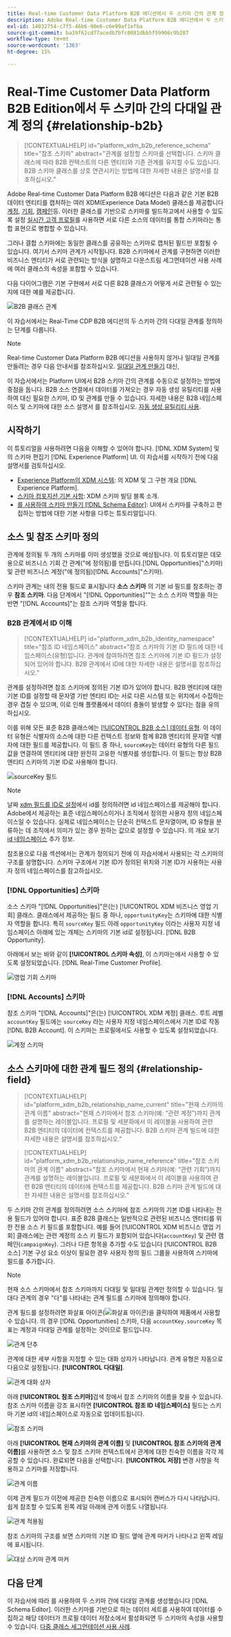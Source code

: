 ```yaml
---
title: Real-time Customer Data Platform B2B 에디션에서 두 스키마 간의 관계 정의
description: Adobe Real-time Customer Data Platform B2B 에디션에서 두 스키마 간의 다대일 관계를 정의하는 방법을 알아봅니다.
exl-id: 14032754-c7f5-46b6-90e6-c6e99af1efba
source-git-commit: ba39f62cd77acedb7bfc0081dbb5f59906c9b287
workflow-type: tm+mt
source-wordcount: '1363'
ht-degree: 15%

---
```


# Real-Time Customer Data Platform B2B Edition에서 두 스키마 간의 다대일 관계 정의 {#relationship-b2b}

>[!CONTEXTUALHELP]
>id="platform_xdm_b2b_reference_schema"
>title="참조 스키마"
>abstract="관계를 설정할 스키마를 선택합니다. 스키마 클래스에 따라 B2B 컨텍스트의 다른 엔티티와 기존 관계를 유지할 수도 있습니다. B2B 스키마 클래스를 상호 연관시키는 방법에 대한 자세한 내용은 설명서를 참조하십시오."

Adobe Real-time Customer Data Platform B2B 에디션은 다음과 같은 기본 B2B 데이터 엔티티를 캡처하는 여러 XDM(Experience Data Model) 클래스를 제공합니다 [계정](../classes/b2b/business-account.md), [기회](../classes/b2b/business-opportunity.md), [캠페인](../classes/b2b/business-campaign.md)등. 이러한 클래스를 기반으로 스키마를 빌드하고에서 사용할 수 있도록 설정 [실시간 고객 프로필](../../profile/home.md)를 사용하면 서로 다른 소스의 데이터를 통합 스키마라는 통합 표현으로 병합할 수 있습니다.

그러나 결합 스키마에는 동일한 클래스를 공유하는 스키마로 캡처된 필드만 포함될 수 있습니다. 여기서 스키마 관계가 시작됩니다. B2B 스키마에서 관계를 구현하면 이러한 비즈니스 엔티티가 서로 관련되는 방식을 설명하고 다운스트림 세그먼테이션 사용 사례에 여러 클래스의 속성을 포함할 수 있습니다.

다음 다이어그램은 기본 구현에서 서로 다른 B2B 클래스가 어떻게 서로 관련될 수 있는지에 대한 예를 제공합니다.

![B2B 클래스 관계](../images/tutorials/relationship-b2b/classes.png)

이 자습서에서는 Real-Time CDP B2B 에디션의 두 스키마 간의 다대일 관계를 정의하는 단계를 다룹니다.

>[!NOTE]
>
>Real-time Customer Data Platform B2B 에디션을 사용하지 않거나 일대일 관계를 만들려는 경우 다음 안내서를 참조하십시오. [일대일 관계 만들기](./relationship-ui.md) 대신,
>
>이 자습서에서는 Platform UI에서 B2B 스키마 간의 관계를 수동으로 설정하는 방법에 중점을 둡니다. B2B 소스 연결에서 데이터를 가져오는 경우 자동 생성 유틸리티를 사용하여 대신 필요한 스키마, ID 및 관계를 만들 수 있습니다. 자세한 내용은 B2B 네임스페이스 및 스키마에 대한 소스 설명서 를 참조하십시오. [자동 생성 유틸리티 사용](../../sources/connectors/adobe-applications/marketo/marketo-namespaces.md).

## 시작하기

이 튜토리얼을 사용하려면 다음을 이해할 수 있어야 합니다. [!DNL XDM System] 및 의 스키마 편집기 [!DNL Experience Platform] UI. 이 자습서를 시작하기 전에 다음 설명서를 검토하십시오.

* [Experience Platform의 XDM 시스템](../home.md): 의 XDM 및 그 구현 개요 [!DNL Experience Platform].
* [스키마 컴포지션 기본 사항](../schema/composition.md): XDM 스키마 빌딩 블록 소개.
* [를 사용하여 스키마 만들기 [!DNL Schema Editor]](create-schema-ui.md): UI에서 스키마를 구축하고 편집하는 방법에 대한 기본 사항을 다루는 튜토리얼입니다.

## 소스 및 참조 스키마 정의

관계에 정의될 두 개의 스키마를 이미 생성했을 것으로 예상됩니다. 이 튜토리얼은 데모용으로 비즈니스 기회 간 관계(&quot;에 정의됨)를 만듭니다.[!DNL Opportunities]&quot;스키마) 및 관련 비즈니스 계정(&quot;에 정의됨)[!DNL Accounts]&quot;스키마).

스키마 관계는 내의 전용 필드로 표시됩니다 **소스 스키마** 의 기본 id 필드를 참조하는 경우 **참조 스키마**. 다음 단계에서 &quot;[!DNL Opportunities]&quot;&quot;는 소스 스키마 역할을 하는 반면 &quot;[!DNL Accounts]&quot;는 참조 스키마 역할을 합니다.

### B2B 관계에서 ID 이해

>[!CONTEXTUALHELP]
>id="platform_xdm_b2b_identity_namespace"
>title="참조 ID 네임스페이스"
>abstract="참조 스키마의 기본 ID 필드에 대한 네임스페이스(유형)입니다. 관계에 참여하려면 참조 스키마에 기본 ID 필드가 설정되어 있어야 합니다. B2B 관계에서 ID에 대한 자세한 내용은 설명서를 참조하십시오."

관계를 설정하려면 참조 스키마에 정의된 기본 ID가 있어야 합니다. B2B 엔티티에 대한 기본 ID를 설정할 때 문자열 기반 엔티티 ID는 서로 다른 시스템 또는 위치에서 수집하는 경우 겹칠 수 있으며, 이로 인해 플랫폼에서 데이터 충돌이 발생할 수 있다는 점을 유의하십시오.

이를 위해 모든 표준 B2B 클래스에는 [[!UICONTROL B2B 소스] 데이터 유형](../data-types/b2b-source.md). 이 데이터 유형은 식별자의 소스에 대한 다른 컨텍스트 정보와 함께 B2B 엔티티의 문자열 식별자에 대한 필드를 제공합니다. 이 필드 중 하나, `sourceKey`는 데이터 유형의 다른 필드 값을 연결하여 엔티티에 대한 완전히 고유한 식별자를 생성합니다. 이 필드는 항상 B2B 엔티티 스키마의 기본 ID로 사용해야 합니다.

![sourceKey 필드](../images/tutorials/relationship-b2b/sourcekey.png)

>[!NOTE]
>
>날짜 [xdm 필드를 ID로 설정](../ui/fields/identity.md)에서 id를 정의하려면 id 네임스페이스를 제공해야 합니다. Adobe에서 제공하는 표준 네임스페이스이거나 조직에서 정의한 사용자 정의 네임스페이스일 수 있습니다. 실제로 네임스페이스는 단순히 컨텍스트 문자열이며, ID 유형을 분류하는 데 조직에서 의미가 있는 경우 원하는 값으로 설정할 수 있습니다. 의 개요 보기 [id 네임스페이스](../../identity-service/features/namespaces.md) 추가 정보.

참조용으로 다음 섹션에서는 관계가 정의되기 전에 이 자습서에서 사용되는 각 스키마의 구조를 설명합니다. 스키마 구조에서 기본 ID가 정의된 위치와 기본 ID가 사용하는 사용자 정의 네임스페이스를 참고하십시오.

### [!DNL Opportunities] 스키마

소스 스키마 &quot;[!DNL Opportunities]&quot;은(는) [!UICONTROL XDM 비즈니스 영업 기회] 클래스. 클래스에서 제공하는 필드 중 하나, `opportunityKey`는 스키마에 대한 식별자 역할을 합니다. 특히 `sourceKey` 필드 아래 `opportunityKey` 이라는 사용자 지정 네임스페이스 아래에 있는 개체는 스키마의 기본 id로 설정됩니다. [!DNL B2B Opportunity].

아래에서 보는 바와 같이 **[!UICONTROL 스키마 속성]**, 이 스키마는에서 사용할 수 있도록 설정되었습니다. [!DNL Real-Time Customer Profile].

![영업 기회 스키마](../images/tutorials/relationship-b2b/opportunities.png)

### [!DNL Accounts] 스키마

참조 스키마 &quot;[!DNL Accounts]&quot;은(는) [!UICONTROL XDM 계정] 클래스. 루트 레벨 `accountKey` 필드에는 `sourceKey` 라는 사용자 지정 네임스페이스에서 기본 ID로 작동 [!DNL B2B Account]. 이 스키마는 프로필에서도 사용할 수 있도록 설정되었습니다.

![계정 스키마](../images/tutorials/relationship-b2b/accounts.png)

## 소스 스키마에 대한 관계 필드 정의 {#relationship-field}

>[!CONTEXTUALHELP]
>id="platform_xdm_b2b_relationship_name_current"
>title="현재 스키마의 관계 이름"
>abstract="현재 스키마에서 참조 스키마(예: “관련 계정”)까지 관계를 설명하는 레이블입니다. 프로필 및 세분화에서 이 레이블을 사용하여 관련 B2B 엔티티의 데이터에 컨텍스트를 제공합니다. B2B 스키마 관계 빌드에 대한 자세한 내용은 설명서를 참조하십시오."

>[!CONTEXTUALHELP]
>id="platform_xdm_b2b_relationship_name_reference"
>title="참조 스키마의 관계 이름"
>abstract="참조 스키마에서 현재 스키마(예: “관련 기회”)까지 관계를 설명하는 레이블입니다. 프로필 및 세분화에서 이 레이블을 사용하여 관련 B2B 엔티티의 데이터에 컨텍스트를 제공합니다. B2B 스키마 관계 빌드에 대한 자세한 내용은 설명서를 참조하십시오."

두 스키마 간의 관계를 정의하려면 소스 스키마에 참조 스키마의 기본 ID를 나타내는 전용 필드가 있어야 합니다. 표준 B2B 클래스는 일반적으로 관련된 비즈니스 엔터티를 위한 전용 소스 키 필드를 포함합니다. 예를 들어 [!UICONTROL XDM 비즈니스 영업 기회] 클래스에는 관련 계정의 소스 키 필드가 포함되어 있습니다(`accountKey`) 및 관련 캠페인(`campaignKey`). 그러나 다른 항목을 추가할 수도 있습니다 [!UICONTROL B2B 소스] 기본 구성 요소 이상이 필요한 경우 사용자 정의 필드 그룹을 사용하여 스키마에 필드를 추가합니다.

>[!NOTE]
>
>현재 소스 스키마에서 참조 스키마까지 다대일 및 일대일 관계만 정의할 수 있습니다. 일대다 관계의 경우 &quot;다&quot;를 나타내는 관계 필드를 스키마에 정의해야 합니다.

관계 필드를 설정하려면 화살표 아이콘(![화살표 아이콘](../images/tutorials/relationship-b2b/arrow.png))을 클릭하여 제품에서 사용할 수 있습니다. 의 경우 [!DNL Opportunities] 스키마, 다음 `accountKey.sourceKey` 목표는 계정과 다대일 관계를 설정하는 것이므로 필드입니다.

![관계 단추](../images/tutorials/relationship-b2b/relationship-button.png)

관계에 대한 세부 사항을 지정할 수 있는 대화 상자가 나타납니다. 관계 유형은 자동으로 다음으로 설정됩니다. **[!UICONTROL 다대일]**.

![관계 대화 상자](../images/tutorials/relationship-b2b/relationship-dialog.png)

아래 **[!UICONTROL 참조 스키마]**&#x200B;검색 창에서 참조 스키마의 이름을 찾을 수 있습니다. 참조 스키마 이름을 강조 표시하면 **[!UICONTROL 참조 ID 네임스페이스]** 필드는 스키마 기본 id의 네임스페이스로 자동으로 업데이트됩니다.

![참조 스키마](../images/tutorials/relationship-b2b/reference-schema.png)

아래 **[!UICONTROL 현재 스키마의 관계 이름]** 및 **[!UICONTROL 참조 스키마의 관계 이름]**&#x200B;를 사용하면 소스 및 참조 스키마 컨텍스트에서 관계에 대한 친숙한 이름을 각각 제공할 수 있습니다. 완료되면 다음을 선택합니다. **[!UICONTROL 저장]** 변경 사항을 적용하고 스키마를 저장합니다.

![관계 이름](../images/tutorials/relationship-b2b/relationship-name.png)

이제 관계 필드가 이전에 제공한 친숙한 이름으로 표시되어 캔버스가 다시 나타납니다. 쉽게 참조할 수 있도록 왼쪽 레일 아래에 관계 이름도 나열됩니다.

![관계 적용됨](../images/tutorials/relationship-b2b/relationship-applied.png)

참조 스키마의 구조를 보면 스키마의 기본 ID 필드 옆에 관계 마커가 나타나고 왼쪽 레일에 표시됩니다.

![대상 스키마 관계 마커](../images/tutorials/relationship-b2b/destination-relationship.png)

## 다음 단계

이 자습서에 따라 를 사용하여 두 스키마 간에 다대일 관계를 생성했습니다 [!DNL Schema Editor]. 이러한 스키마를 기반으로 하는 데이터 세트를 사용하여 데이터를 수집하고 해당 데이터가 프로필 데이터 저장소에서 활성화되면 두 스키마의 속성을 사용할 수 있습니다. [다중 클래스 세그먼테이션 사용 사례](../../rtcdp/segmentation/b2b.md).
